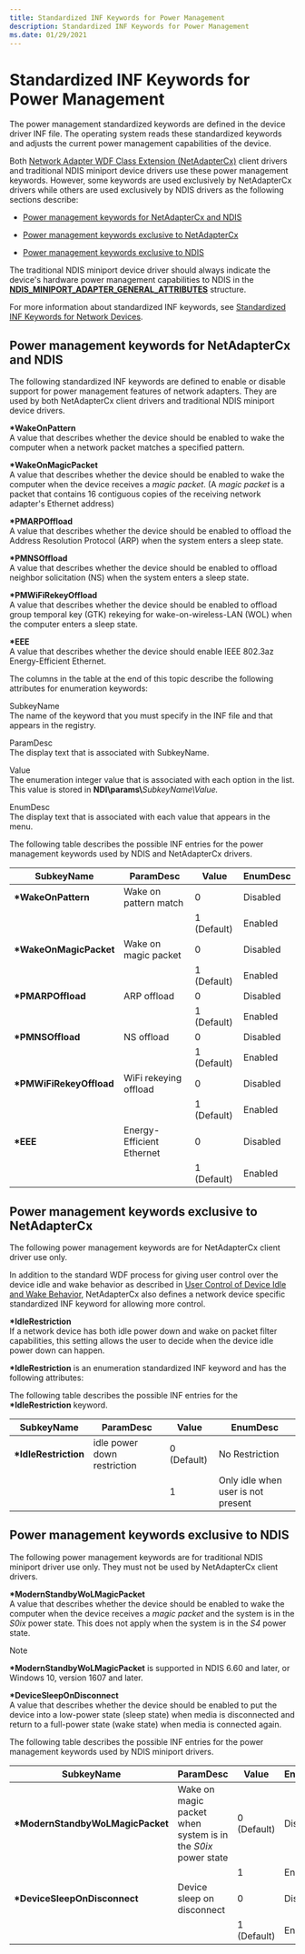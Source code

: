```yaml
---
title: Standardized INF Keywords for Power Management
description: Standardized INF Keywords for Power Management
ms.date: 01/29/2021
---
```


# Standardized INF Keywords for Power Management

The power management standardized keywords are defined in the device driver INF file. The operating system reads these standardized keywords and adjusts the current power management capabilities of the device. 

Both [Network Adapter WDF Class Extension (NetAdapterCx)](../netcx/index.md) client drivers and traditional NDIS miniport device drivers use these power management keywords. However, some keywords are used exclusively by NetAdapterCx drivers while others are used exclusively by NDIS drivers as the following sections describe:

* [Power management keywords for NetAdapterCx and NDIS](#power-management-keywords-for-netadaptercx-and-ndis)

* [Power management keywords exclusive to NetAdapterCx](#power-management-keywords-exclusive-to-netadaptercx)

* [Power management keywords exclusive to NDIS](#power-management-keywords-exclusive-to-ndis)

The traditional NDIS miniport device driver should always indicate the device's hardware power management capabilities to NDIS in the [**NDIS\_MINIPORT\_ADAPTER\_GENERAL\_ATTRIBUTES**](/windows-hardware/drivers/ddi/ndis/ns-ndis-_ndis_miniport_adapter_general_attributes) structure.

 

For more information about standardized INF keywords, see [Standardized INF Keywords for Network Devices](standardized-inf-keywords-for-network-devices.md).

## Power management keywords for NetAdapterCx and NDIS

The following standardized INF keywords are defined to enable or disable support for power management features of network adapters. They are used by both NetAdapterCx client drivers and traditional NDIS miniport device drivers.

**\*WakeOnPattern**  
A value that describes whether the device should be enabled to wake the computer when a network packet matches a specified pattern.

**\*WakeOnMagicPacket**  
A value that describes whether the device should be enabled to wake the computer when the device receives a *magic packet*. (A *magic packet* is a packet that contains 16 contiguous copies of the receiving network adapter's Ethernet address)

**\*PMARPOffload**  
A value that describes whether the device should be enabled to offload the Address Resolution Protocol (ARP) when the system enters a sleep state.

**\*PMNSOffload**  
A value that describes whether the device should be enabled to offload neighbor solicitation (NS) when the system enters a sleep state.

**\*PMWiFiRekeyOffload**  
A value that describes whether the device should be enabled to offload group temporal key (GTK) rekeying for wake-on-wireless-LAN (WOL) when the computer enters a sleep state.

**\*EEE**  
A value that describes whether the device should enable IEEE 802.3az Energy-Efficient Ethernet.

The columns in the table at the end of this topic describe the following attributes for enumeration keywords:

SubkeyName  
The name of the keyword that you must specify in the INF file and that appears in the registry.

ParamDesc  
The display text that is associated with SubkeyName.

Value  
The enumeration integer value that is associated with each option in the list. This value is stored in **NDI\\params\\**<em>SubkeyName\\Value.</em>

EnumDesc  
The display text that is associated with each value that appears in the menu.

The following table describes the possible INF entries for the power management keywords used by NDIS and NetAdapterCx drivers.


|SubkeyName|ParamDesc|Value|EnumDesc|
|--- |--- |--- |--- |
|**\*WakeOnPattern**|Wake on pattern match|0|Disabled|
|||1 (Default)|Enabled|
|**\*WakeOnMagicPacket**|Wake on magic packet|0|Disabled|
|||1 (Default)|Enabled|
|**\*PMARPOffload**|ARP offload|0|Disabled|
|||1 (Default)|Enabled|
|**\*PMNSOffload**|NS offload|0|Disabled|
|||1 (Default)|Enabled|
|**\*PMWiFiRekeyOffload**|WiFi rekeying offload|0|Disabled|
|||1 (Default)|Enabled|
|**\*EEE**|Energy-Efficient Ethernet|0|Disabled|
|||1 (Default)|Enabled|

## Power management keywords exclusive to NetAdapterCx

The following power management keywords are for NetAdapterCx client driver use only. 

In addition to the standard WDF process for giving user control over the device idle and wake behavior as described in [User Control of Device Idle and Wake Behavior](../wdf/user-control-of-device-idle-and-wake-behavior.md), NetAdapterCx also defines a network device specific standardized INF keyword for allowing more control.

**\*IdleRestriction**  
If a network device has both idle power down and wake on packet filter capabilities, this setting allows the user to decide when the device idle power down can happen.

**\*IdleRestriction** is an enumeration standardized INF keyword and has the following attributes:

The following table describes the possible INF entries for the **\*IdleRestriction** keyword.

|SubkeyName|ParamDesc|Value|EnumDesc|
|--- |--- |--- |--- |
|**\*IdleRestriction**|idle power down restriction|0 (Default)|No Restriction|
|||1|Only idle when user is not present|


## Power management keywords exclusive to NDIS

The following power management keywords are for traditional NDIS miniport driver use only. They must not be used by NetAdapterCx client drivers.

**\*ModernStandbyWoLMagicPacket**  
A value that describes whether the device should be enabled to wake the computer when the device receives a *magic packet* and the system is in the *S0ix* power state. This does not apply when the system is in the *S4* power state.

> [!NOTE]
> **\*ModernStandbyWoLMagicPacket** is supported in NDIS 6.60 and later, or Windows 10, version 1607 and later. 

**\*DeviceSleepOnDisconnect**  
A value that describes whether the device should be enabled to put the device into a low-power state (sleep state) when media is disconnected and return to a full-power state (wake state) when media is connected again.

The following table describes the possible INF entries for the power management keywords used by NDIS miniport drivers.

|SubkeyName|ParamDesc|Value|EnumDesc|
|--- |--- |--- |--- |
|**\*ModernStandbyWoLMagicPacket**|Wake on magic packet when system is in the _S0ix_ power state|0 (Default)|Disabled|
|||1|Enabled|
|**\*DeviceSleepOnDisconnect**|Device sleep on disconnect|0|Disabled|
|||1 (Default)|Enabled|
 
